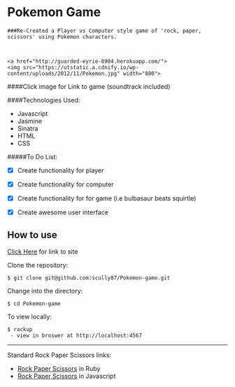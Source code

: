 Pokemon Game
=========================
	###Re-Created a Player vs Computer style game of 'rock, paper, scissors' using Pokemon characters.



	<a href="http://guarded-eyrie-8904.herokuapp.com/">
	<img src="https://utstatic.a.cdnify.io/wp-content/uploads/2012/11/Pokemon.jpg" width="800">
####Click image for Link to game (soundtrack included)

####Technologies Used:

  - Javascript
  - Jasmine
  - Sinatra
  - HTML
  - CSS

#####To Do List:
  - [x] Create functionality for player
  - [x] Create functionality for computer
  - [x] Create functionality for for game (i.e bulbasaur beats squirtle)
  - [x] Create awesome user interface


How to use
----------

[Click Here](http://guarded-eyrie-8904.herokuapp.com/) for link to site

Clone the repository:
```shell
$ git clone git@github.com:scully87/Pokemon-game.git
```

Change into the directory:
```shell
$ cd Pokemon-game
```

To view locally:
```shell
$ rackup
 - view in broswer at http://localhost:4567
```

---------------------------------

Standard Rock Paper Scissors links:

  - [Rock Paper Scissors](https://www.github.com/scully87/Rock_Paper_Scissors) in Ruby
  - [Rock Paper Scissors](https://www.github.com/scully87/RockPaperScissors_Javascript) in Javascript
